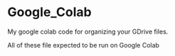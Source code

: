 # Google_Colab
My google colab code for organizing your GDrive files.

All of these file expected to be run on Google Colab

